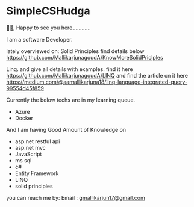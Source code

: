 # SimpleCSHudga

🙋‍♂, Happy to see you here............

I am a software Developer.

lately overviewed on: 
Solid Principles find details below
https://github.com/MallikarjunagoudA/KnowMoreSolidPriclples

Linq. and give all details with examples. 
find it here https://github.com/MallikarjunagoudA/LINQ and 
find the article on it here https://medium.com/@aamallikarjuna18/linq-language-integrated-query-99554d45f859



Currently the below techs are in my learning queue. 

* Azure 
* Docker

And I am having Good Amount of Knowledge on 
* asp.net restful api
* asp.net mvc
* JavaScript
* ms sql
* c# 
* Entity Framework
* LINQ
* solid principles



you can reach me by:
Email : gmallikarjun17@gmail.com


